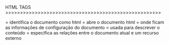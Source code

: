 HTML TAGS >>>>>>>>>>>>>>>>>>>>>>>>>>>>>>>>>>>>>>>>>>>>>>>>>>>>>
<!DOCTYPE html> = identifica o documento como html 
<html lang="pt-br"> = abre o documento html

<head> = onde ficam as informações de configuração do documento
	<meta charset="UTF-8"> = usada para descrever o conteúdo 
	<meta name="viewport" content="width=device-width, initial-scale=1.0">
	<link rel="stylesheet" href="style/main.css"> = especifica as relações entre o documento atual e um recurso externo
	<title>titulo-exemplo<title> = titulo da pagina, nome que ira aparecer na aba
</head>

<body> = corpo do documento html
	
	<div class="div-name"> = div são quadrados de divisao de informação, servem para facilitar a manipulação
	<header> = tag de identificacao do cabeçalho do corpo
	<main> = tag de identificacao da parte principal do corpo
	<footer> = tag de rodapé do corpo "4 tags acima são praticamento obrigatorias, mesmo não sendo"
		<nav> = tag de identificacao de divisao de navegação "geralmente usada em menus de navegaçao"
			<h1>string</h1> = tag de texto de titulo
			<h2>string</h2>	= tag de texto de titulo maior		
			<h3>string</h3> = tag de texte de titulo bem maior
			<p>string</p> = tag de descricao ou texto
			
			<a href="#">link-name</a> = tag de criacao de links
			<img class = "image-name" src="img/exemple.jpg" alt=""> = tag que estancia uma imagem
			<i class="icon-name"></i> = tag que estancia um icone		
			<button role="button" class="button-name">string</button> = tag de criacao de botoes

	<script src="https://exemple.com.br" crossorigin="anonymous"></script> = tag de script js, deve ser colocada no fim do codigo para evitar notFoundExceptions.

</body>
</html>

	--info--

-lang = define a linguagem padrao do documento
-chasert = definido como uma forma de indicar qual a lógica binária foi utilizada para armazenar letras e números dentro de bits.
-name = o atributo NAME é o identificador dentro de uma requisição GET ou POST no servidor.
-content = A propriedade CSS content é usada com os pseudoelementos ::before e ::after para gerar conteúdo em um elemento.
-rel = ele fala o tipo de relacionamento que o link vai ter com o codigo. 'Eu acho'
-href = pra onde vc vai ser clicar em algo.
-src = onde o codigo deve buscar a informação.
-alt = O alt atributo obrigatório especifica um texto alternativo para uma imagem, se a imagem não puder ser exibida.
-crossorigin = nao sei descrever.
-class = forma de localizar e manipular de forma mais facil um objeto dentro do codigo. Mais de um objeto pode ter o mesmo nome de class, permitindo alterações por javaScript ou Css em massa.

-role = esse atributo serve para dar sentido a uma determinada área ou conteúdo do site, isso ajuda muito os leitores de tela para identificar que tipo de conteúdo uma determinada área ou elemento apresenta.
	<header role="banner"> <!-- Cabeçalho -->
	<main role="main"> <!-- Conteúdo principal -->
	<article role="article"> <!-- Artigo do site -->
	<footer role="contentinfo"> <!-- Rodapé -->
	
CSS CODES >>>>>>>>>>>>>>>>>>>>>>>>>>>>>>>>>>>>>>>>>>>>>>>>>>>>>
:root{ = cria enums
    --vermelho:#E50914;
    --preta:#141414;
}

*{ = altera todos os objetos do documento
    margin:10px; = define todas as margens para 10px    
    padding:10px; = define todas os paddings para 10px
    width: 600px; = define o largura do obejto para 600px
    height: 570px; = define a altura do objeto para 570px


    margin-top: 10px; = define a margem de cima para 10px
    margin-left: 10px; = define a margem da esquerda para 10px;
    margin-right: 10px; = etc...
    margin-bottom: 10px; "Padding tbm tem top, left, right, bottom"



    font-size: 40px; = define o tamanho da fonte para 40px
    color: var(--vermelho); = define a cor da fonte de vermelho com nosso enum
    font-family: 'Times New Roman', Times, serif; = define a fonte principal como times new roman, e na ausencia dela qualquer uma das outras duas familias times ou serif pode substituir ela.
    text-decoration: none; = remove a formatacao do texto;


    display: block; = O elemento gera uma caixa de elemento de bloco
    display: flex; = O elemento se comporta como um elemento de bloco e apresenta seu conteúdo de acordo com o modelo flexbox.
    flex-direction: column; = define como os itens serao alinhados na div
    justify-content: center; = define como os itens irao se organizar na div
    border: none; = retira a borda do objeto
    align-items: flex-start; = alinha itens na div no canto superior esquerdo;


    background-size: cover; = tamanho do background ira seguir os objetos
    background: linear-gradient(rgba(0,0,0,.50), rgba(0,0,0,.50)100%), url('/img/menu-principal.png'); = define cor de fundo em gradiente
    background: var(--preta); = define cor de fundo de preto
    background-color: rgba(0,0,0,.50); = define cor de fundo;

    box-sizing: border-box; = faz com que os objetos nao alterem o tamanho da div 

    cursor: pointer;   
    transition: .3s ease all;  faz um timer de transicao quando acionado o hover
}

- hover = aciona quando o cursor passar por cima;

header .container{ = altera <tag> .class 
    display: flex; 
    flex-direction: row; 
    align-items: center; 
    justify-content: space-between;
}

@media screen and (max-width:700px){ = faz alterações na tela quando tiver uma largura de no maximo 700px;
    header .container{
        display: flex;
        flex-direction: column;
    }

    .botao{
        margin-top: 5px;
        width: 300px;
        height: 70px ;
    }
}


JS CODES >>>>>>>>>>>>>>>>>>>>>>>>>>>>>>>>>>>>>>>>>>>>>>>>>>>>>>
"É isso ai mermo"


